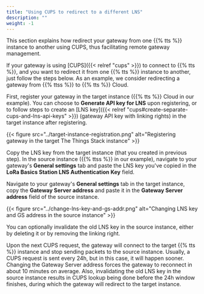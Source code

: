 ```yaml
---
title: "Using CUPS to redirect to a different LNS"
description: ""
weight: -1
---
```


This section explains how redirect your gateway from one {{% tts %}} instance to another using CUPS, thus facilitating remote gateway management.

<!--more-->

If your gateway is using [CUPS]({{< relref "cups" >}}) to connect to {{% tts %}}, and you want to redirect it from one {{% tts %}} instance to another, just follow the steps below. As an example, we consider redirecting a gateway from {{% ttss %}} to {{% tts %}} Cloud.

First, register your gateway in the target instance ({{% tts %}} Cloud in our example). You can choose to **Generate API key for LNS** upon registering, or to follow steps to create an [LNS key]({{< relref "cups#create-separate-cups-and-lns-api-keys" >}}) (gateway API key with linking rights) in the target instance after registering.

{{< figure src="../target-instance-registration.png" alt="Registering gateway in the target The Things Stack instance" >}}

Copy the LNS key from the target instance (that you created in previous step). In the source instance ({{% ttss %}} in our example), navigate to your gateway's **General settings** tab and paste the LNS key you've copied in the **LoRa Basics Station LNS Authentication Key** field.

Navigate to your gateway's **General settings** tab in the target instance, copy the **Gateway Server address** and paste it in the **Gateway Server address** field of the source instance.

{{< figure src="../change-lns-key-and-gs-addr.png" alt="Changing LNS key and GS address in the source instance" >}}

You can optionally invalidate the old LNS key in the source instance, either by deleting it or by removing the linking right.

Upon the next CUPS request, the gateway will connect to the target {{% tts %}} instance and stop sending packets to the source instance. Usually, a CUPS request is sent every 24h, but in this case, it will happen sooner. Changing the Gateway Server address forces the gateway to reconnect in about 10 minutes on average. Also, invalidating the old LNS key in the source instance results in CUPS lookup being done before the 24h window finishes, during which the gateway will redirect to the target instance.
